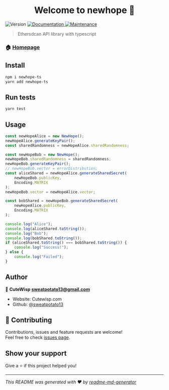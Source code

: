 <h1 align="center">Welcome to newhope 👋</h1>
<p>
  <img alt="Version" src="https://img.shields.io/badge/version-1.0.0-blue.svg?cacheSeconds=2592000" />
  <a href="https://github.com/sweatpotato13/newhope-ts" target="_blank">
    <img alt="Documentation" src="https://img.shields.io/badge/documentation-yes-brightgreen.svg" />
  </a>
  <a href="https://github.com/sweatpotato13/newhope-ts/graphs/commit-activity" target="_blank">
    <img alt="Maintenance" src="https://img.shields.io/badge/Maintained%3F-yes-green.svg" />
  </a>
</p>

> Ethersdcan API library with typescript

### 🏠 [Homepage](https://github.com/sweatpotato13/newhope-ts)

## Install

```sh
npm i newhope-ts
yarn add newhope-ts
```

## Run tests

```sh
yarn test
```

## Usage

```ts
const newHopeAlice = new NewHope();
newHopeAlice.generateKeyPair();
const sharedRandomness = newHopeAlice.sharedRandomness;

const newHopeBob = new NewHope();
newHopeBob.sharedRandomness = sharedRandomness;
newHopeBob.generateKeyPair();
// newHopeBob.vector = errorDistribution;
const aliceShared = newHopeAlice.generateSharedSecret(
    newHopeBob.publicKey,
    Encoding.MATRIX
);
newHopeBob.vector = newHopeAlice.vector;

const bobShared = newHopeBob.generateSharedSecret(
    newHopeAlice.publicKey,
    Encoding.MATRIX
);

console.log("Alice");
console.log(aliceShared.toString());
console.log("Bob");
console.log(bobShared.toString());
if (aliceShared.toString() === bobShared.toString()) {
    console.log("Success!");
} else {
    console.log("Failed");
}
```

## Author

👤 **CuteWisp <sweatpotato13@gmail.com>**

-   Website: Cutewisp.com
-   Github: [@sweatpotato13](https://github.com/sweatpotato13)

## 🤝 Contributing

Contributions, issues and feature requests are welcome!<br />Feel free to check [issues page](https://github.com/sweatpotato13/newhope-ts/issues).

## Show your support

Give a ⭐️ if this project helped you!

---

_This README was generated with ❤️ by [readme-md-generator](https://github.com/kefranabg/readme-md-generator)_
